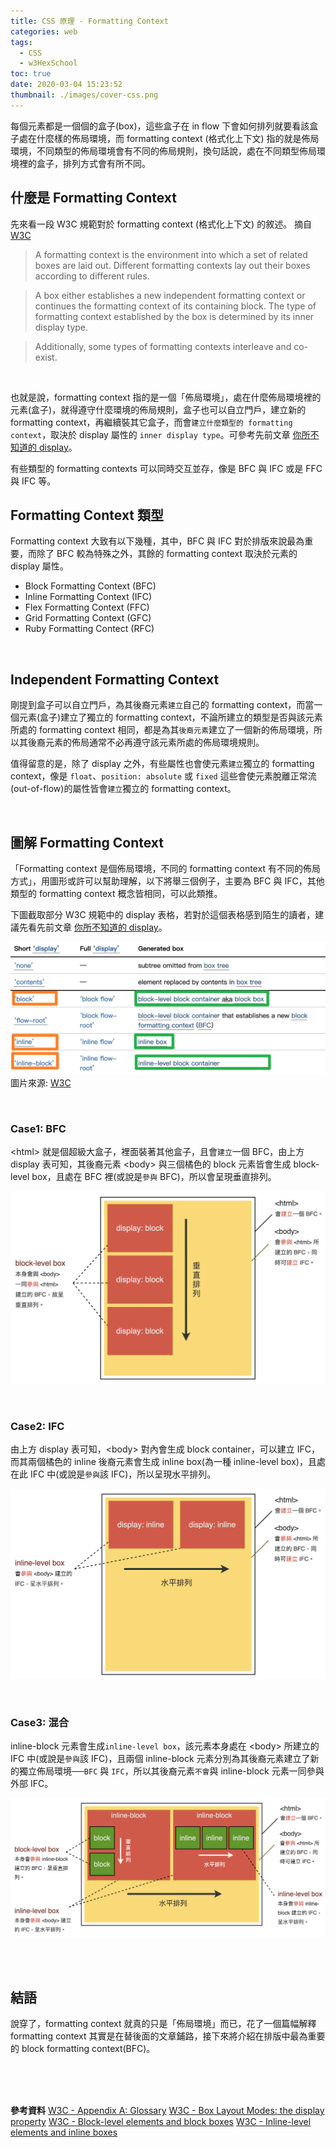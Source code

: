 ```yaml
---
title: CSS 原理 - Formatting Context
categories: web
tags: 
  - CSS
  - w3HexSchool
toc: true
date: 2020-03-04 15:23:52
thumbnail: ./images/cover-css.png
---
```


每個元素都是一個個的盒子(box)，這些盒子在 in flow 下會如何排列就要看該盒子處在什麼樣的佈局環境，而 formatting context (格式化上下文) 指的就是佈局環境，不同類型的佈局環境會有不同的佈局規則，換句話說，處在不同類型佈局環境裡的盒子，排列方式會有所不同。

<!-- more -->

## 什麼是 Formatting Context
先來看一段 W3C 規範對於 formatting context (格式化上下文) 的敘述。
摘自 [W3C](https://www.w3.org/TR/css-display-3/#glossary)
> A formatting context is the environment into which a set of related boxes are laid out. Different formatting contexts lay out their boxes according to different rules.

> A box either establishes a new independent formatting context or continues the formatting context of its containing block. The type of formatting context established by the box is determined by its inner display type.

> Additionally, some types of formatting contexts interleave and co-exist.

<br>

也就是說，formatting context 指的是一個「佈局環境」，處在什麼佈局環境裡的元素(盒子)，就得遵守什麼環境的佈局規則，盒子也可以自立門戶，建立新的 formatting context，再繼續裝其它盒子，而會`建立什麼類型的 formatting context`，取決於 display 屬性的 `inner display type`。可參考先前文章 [你所不知道的 display](https://yachen168.github.io/article/display.html)。

有些類型的 formatting contexts 可以同時交互並存，像是 BFC 與 IFC 或是 FFC 與 IFC 等。
<br>

## Formatting Context 類型
Formatting context 大致有以下幾種，其中，BFC 與 IFC 對於排版來說最為重要，而除了 BFC 較為特殊之外，其餘的 formatting context 取決於元素的 display 屬性。

- Block Formatting Context (BFC)
- Inline Formatting Context (IFC)
- Flex Formatting Context (FFC)
- Grid Formatting Context (GFC)
- Ruby Formatting Contect (RFC)

<br>

## Independent Formatting Context

剛提到盒子可以自立門戶，為其後裔元素`建立`自己的 formatting context，而當一個元素(盒子)建立了獨立的 formatting context，不論所建立的類型是否與該元素所處的 formatting context 相同，都是為其`後裔元素`建立了一個新的佈局環境，所以其後裔元素的佈局通常不必再遵守該元素所處的佈局環境規則。

值得留意的是，除了 display 之外，有些屬性也會使元素`建立`獨立的 formatting context，像是 `float`、`position: absolute` 或 `fixed` 這些會使元素脫離正常流(out-of-flow)的屬性皆會`建立`獨立的 formatting context。

<br>

## 圖解 Formatting Context
「Formatting context 是個佈局環境，不同的 formatting context 有不同的佈局方式」，用圖形或許可以幫助理解，以下將舉三個例子，主要為 BFC 與 IFC，其他類型的 formatting context 概念皆相同，可以此類推。

下圖截取部分 W3C 規範中的 display 表格，若對於這個表格感到陌生的讀者，建議先看先前文章 [你所不知道的 display](https://yachen168.github.io/article/display.html)。

![](./Formatting-context/display.png)
圖片來源: [W3C](https://www.w3.org/TR/css-display-3/#the-display-properties)

<br>

### Case1: BFC
\<html> 就是個超級大盒子，裡面裝著其他盒子，且會`建立`一個 BFC，由上方 display 表可知，其後裔元素 \<body> 與三個橘色的 block 元素皆會生成 block-level box，且處在 BFC 裡(或說是`參與` BFC)，所以會呈現垂直排列。

![](./Formatting-context/BFC.png)

<br>


### Case2: IFC
由上方 display 表可知，\<body> 對內會生成 block container，可以建立 IFC，而其兩個橘色的 inline 後裔元素會生成 inline box(為一種 inline-level box)，且處在此 IFC 中(或說是`參與`該 IFC)，所以呈現水平排列。

![](./Formatting-context/IFC.png)

<br>

### Case3: 混合
inline-block 元素會生成`inline-level box`，該元素本身處在 \<body> 所建立的 IFC 中(或說是`參與`該 IFC)，且兩個 inline-block 元素分別為其後裔元素建立了新的獨立佈局環境──`BFC` 與 `IFC`，所以其後裔元素`不會`與 inline-block 元素一同參與外部 IFC。

![](./Formatting-context/inline-block.png)


<br>
<br>

## 結語
說穿了，formatting context 就真的只是「佈局環境」而已，花了一個篇幅解釋 formatting context 其實是在替後面的文章鋪路，接下來將介紹在排版中最為重要的 block formatting context(BFC)。

<br>
<br>
<br>

<b>參考資料</b>
[W3C - Appendix A: Glossary](https://www.w3.org/TR/css-display-3/#glossary)
[W3C - Box Layout Modes: the display property](https://www.w3.org/TR/css-display-3/#the-display-properties)
[W3C - Block-level elements and block boxes](https://www.w3.org/TR/CSS2/visuren.html#block-boxes)
[W3C - Inline-level elements and inline boxes](https://www.w3.org/TR/CSS2/visuren.html#inline-boxes)


